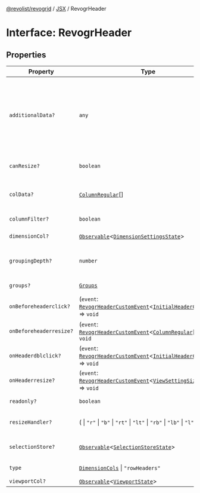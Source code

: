 [@revolist/revogrid](README.md) / [JSX](Namespace.JSX.md) / RevogrHeader

# Interface: RevogrHeader

## Properties

| Property | Type | Description | Defined in |
| ------ | ------ | ------ | ------ |
| `additionalData?` | `any` | Extra properties to pass into header renderer, such as vue or react components to handle parent | [src/components.d.ts:1738](https://github.com/revolist/revogrid/blob/4056bfa6a410a4e819b4e23d2047ed6d5d60c1ea/src/components.d.ts#L1738) |
| `canResize?` | `boolean` | If columns can be resized | [src/components.d.ts:1742](https://github.com/revolist/revogrid/blob/4056bfa6a410a4e819b4e23d2047ed6d5d60c1ea/src/components.d.ts#L1742) |
| `colData?` | [`ColumnRegular`](Interface.ColumnRegular.md)[] | Columns - defines an array of grid columns. | [src/components.d.ts:1746](https://github.com/revolist/revogrid/blob/4056bfa6a410a4e819b4e23d2047ed6d5d60c1ea/src/components.d.ts#L1746) |
| `columnFilter?` | `boolean` | Column filter | [src/components.d.ts:1750](https://github.com/revolist/revogrid/blob/4056bfa6a410a4e819b4e23d2047ed6d5d60c1ea/src/components.d.ts#L1750) |
| `dimensionCol?` | [`Observable`](TypeAlias.Observable.md)\<[`DimensionSettingsState`](Interface.DimensionSettingsState.md)\> | Dimension settings X | [src/components.d.ts:1754](https://github.com/revolist/revogrid/blob/4056bfa6a410a4e819b4e23d2047ed6d5d60c1ea/src/components.d.ts#L1754) |
| `groupingDepth?` | `number` | Grouping depth, how many levels of grouping | [src/components.d.ts:1758](https://github.com/revolist/revogrid/blob/4056bfa6a410a4e819b4e23d2047ed6d5d60c1ea/src/components.d.ts#L1758) |
| `groups?` | [`Groups`](TypeAlias.Groups.md) | Column groups | [src/components.d.ts:1762](https://github.com/revolist/revogrid/blob/4056bfa6a410a4e819b4e23d2047ed6d5d60c1ea/src/components.d.ts#L1762) |
| `onBeforeheaderclick?` | (`event`: [`RevogrHeaderCustomEvent`](Interface.RevogrHeaderCustomEvent.md)\<[`InitialHeaderClick`](TypeAlias.InitialHeaderClick.md)\>) => `void` | On initial header click | [src/components.d.ts:1766](https://github.com/revolist/revogrid/blob/4056bfa6a410a4e819b4e23d2047ed6d5d60c1ea/src/components.d.ts#L1766) |
| `onBeforeheaderresize?` | (`event`: [`RevogrHeaderCustomEvent`](Interface.RevogrHeaderCustomEvent.md)\<[`ColumnRegular`](Interface.ColumnRegular.md)[]\>) => `void` | On before header resize | [src/components.d.ts:1770](https://github.com/revolist/revogrid/blob/4056bfa6a410a4e819b4e23d2047ed6d5d60c1ea/src/components.d.ts#L1770) |
| `onHeaderdblclick?` | (`event`: [`RevogrHeaderCustomEvent`](Interface.RevogrHeaderCustomEvent.md)\<[`InitialHeaderClick`](TypeAlias.InitialHeaderClick.md)\>) => `void` | On header double click | [src/components.d.ts:1774](https://github.com/revolist/revogrid/blob/4056bfa6a410a4e819b4e23d2047ed6d5d60c1ea/src/components.d.ts#L1774) |
| `onHeaderresize?` | (`event`: [`RevogrHeaderCustomEvent`](Interface.RevogrHeaderCustomEvent.md)\<[`ViewSettingSizeProp`](TypeAlias.ViewSettingSizeProp.md)\>) => `void` | On header resize | [src/components.d.ts:1778](https://github.com/revolist/revogrid/blob/4056bfa6a410a4e819b4e23d2047ed6d5d60c1ea/src/components.d.ts#L1778) |
| `readonly?` | `boolean` | Readonly mode | [src/components.d.ts:1782](https://github.com/revolist/revogrid/blob/4056bfa6a410a4e819b4e23d2047ed6d5d60c1ea/src/components.d.ts#L1782) |
| `resizeHandler?` | ( \| `"r"` \| `"b"` \| `"rt"` \| `"lt"` \| `"rb"` \| `"lb"` \| `"l"` \| `"t"`)[] | Defines resize position | [src/components.d.ts:1786](https://github.com/revolist/revogrid/blob/4056bfa6a410a4e819b4e23d2047ed6d5d60c1ea/src/components.d.ts#L1786) |
| `selectionStore?` | [`Observable`](TypeAlias.Observable.md)\<[`SelectionStoreState`](TypeAlias.SelectionStoreState.md)\> | Selection, range, focus | [src/components.d.ts:1790](https://github.com/revolist/revogrid/blob/4056bfa6a410a4e819b4e23d2047ed6d5d60c1ea/src/components.d.ts#L1790) |
| `type` | [`DimensionCols`](TypeAlias.DimensionCols.md) \| `"rowHeaders"` | Column type | [src/components.d.ts:1794](https://github.com/revolist/revogrid/blob/4056bfa6a410a4e819b4e23d2047ed6d5d60c1ea/src/components.d.ts#L1794) |
| `viewportCol?` | [`Observable`](TypeAlias.Observable.md)\<[`ViewportState`](Interface.ViewportState.md)\> | Viewport X | [src/components.d.ts:1798](https://github.com/revolist/revogrid/blob/4056bfa6a410a4e819b4e23d2047ed6d5d60c1ea/src/components.d.ts#L1798) |
